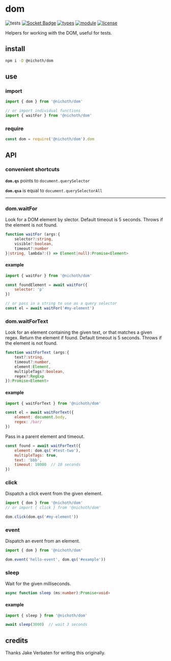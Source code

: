 # dom
![tests](https://github.com/nichoth/dom/actions/workflows/nodejs.yml/badge.svg)
[![Socket Badge](https://socket.dev/api/badge/npm/package/@nichoth/dom)](https://socket.dev/npm/package/@nichoth/dom)
[![types](https://img.shields.io/npm/types/@nichoth/dom)](README.md)
[![module](https://img.shields.io/badge/module-ESM%2FCJS-blue)](README.md)
[![license](https://img.shields.io/badge/license-MIT-brightgreen)](LICENSE)

Helpers for working with the DOM, useful for tests.

## install
```sh
npm i -D @nichoth/dom
```

## use

### import
```js
import { dom } from '@nichoth/dom'

// or import individual functions
import { waitFor } from '@nichoth/dom'
```

### require
```js
const dom = require('@nichoth/dom').dom
```

## API

### convenient shortcuts

__`dom.qs`__ points to `document.querySelector`

__`dom.qsa`__ is equal to `document.querySelectorAll`

-------

### dom.waitFor
Look for a DOM element by slector. Default timeout is 5 seconds. Throws if the element is not found.

```ts
function waitFor (args:{
    selector?:string,
    visible?:boolean,
    timeout?:number
}|string, lambda?:() => Element|null):Promise<Element>
```

#### example
```js
import { waitFor } from '@nichoth/dom'

const foundElement = await waitFor({
    selector: 'p'
})

// or pass in a string to use as a query selector
const el = await waitFor('#my-element')
```

### dom.waitForText
Look for an element containing the given text, or that matches a given regex. Return the element if found. Default timeout is 5 seconds. Throws if the element is not found.

```ts
function waitForText (args:{
    text?:string,
    timeout?:number,
    element:Element,
    multipleTags?:boolean,
    regex?:RegExp
}):Promise<Element>
```

#### example
```js
import { waitForText } from '@nichoth/dom'

const el = await waitForText({
    element: document.body,
    regex: /bar/
})
```

Pass in a parent element and timeout.
```js
const found = await waitForText({
    element: dom.qs('#test-two'),
    multipleTags: true,
    text: 'bbb',
    timeout: 10000  // 10 seconds
})
```

### click
Dispatch a click event from the given element.

```js
import { dom } from '@nichoth/dom'
// or import { click } from '@nichoth/dom'

dom.click(dom.qs('#my-element'))
```

### event
Dispatch an event from an element.

```js
import { dom } from '@nichoth/dom'

dom.event('hello-event', dom.qs('#example'))
```

### sleep
Wait for the given milliseconds.

```ts
async function sleep (ms:number):Promise<void>
```

#### example
```js
import { sleep } from '@nichoth/dom'

await sleep(3000)  // wait 3 seconds
```

## credits

Thanks Jake Verbaten for writing this originally.
